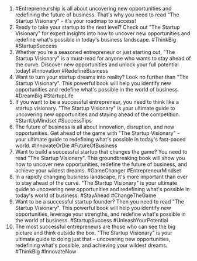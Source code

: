 1. #Entrepreneurship is all about uncovering new opportunities and redefining the future of business. That's why you need to read "The Startup Visionary" - it's your roadmap to success!
2. Ready to take your startup to the next level? Check out "The Startup Visionary" for expert insights into how to uncover new opportunities and redefine what's possible in today's business landscape. #ThinkBig #StartupSuccess
3. Whether you're a seasoned entrepreneur or just starting out, "The Startup Visionary" is a must-read for anyone who wants to stay ahead of the curve. Discover new opportunities and unlock your full potential today! #Innovation #RedefineBusiness
4. Want to turn your startup dreams into reality? Look no further than "The Startup Visionary". This powerful book will help you identify new opportunities and redefine what's possible in the world of business. #DreamBig #StartupLife
5. If you want to be a successful entrepreneur, you need to think like a startup visionary. "The Startup Visionary" is your ultimate guide to uncovering new opportunities and staying ahead of the competition. #StartUpMindset #SuccessTips
6. The future of business is all about innovation, disruption, and new opportunities. Get ahead of the game with "The Startup Visionary" - your ultimate guide to redefining what's possible in today's fast-paced world. #InnovateOrDie #FutureOfBusiness
7. Want to build a successful startup that changes the game? You need to read "The Startup Visionary". This groundbreaking book will show you how to uncover new opportunities, redefine the future of business, and achieve your wildest dreams. #GameChanger #EntrepreneurMindset
8. In a rapidly changing business landscape, it's more important than ever to stay ahead of the curve. "The Startup Visionary" is your ultimate guide to uncovering new opportunities and redefining what's possible in today's world of business. #StayAhead #ChangeTheGame
9. Want to be a successful startup founder? Then you need to read "The Startup Visionary". This powerful book will help you identify new opportunities, leverage your strengths, and redefine what's possible in the world of business. #StartupSuccess #UnleashYourPotential
10. The most successful entrepreneurs are those who can see the big picture and think outside the box. "The Startup Visionary" is your ultimate guide to doing just that - uncovering new opportunities, redefining what's possible, and achieving your wildest dreams. #ThinkBig #InnovateNow
